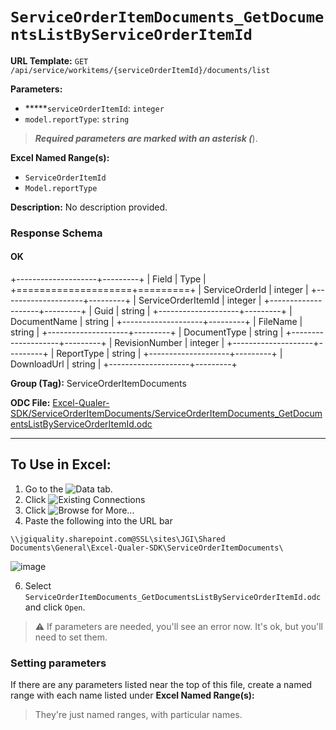 # `ServiceOrderItemDocuments_GetDocumentsListByServiceOrderItemId`

**URL Template:**
`GET /api/service/workitems/{serviceOrderItemId}/documents/list`

**Parameters:**
- *****`serviceOrderItemId`: `integer`
- `model.reportType`: `string`


> *****Required parameters are marked with an asterisk (*****).

**Excel Named Range(s):**
- `ServiceOrderItemId`
- `Model.reportType`


**Description:**
No description provided.

### Response Schema

#### OK
+--------------------+---------+
| Field              | Type    |
+====================+=========+
| ServiceOrderId     | integer |
+--------------------+---------+
| ServiceOrderItemId | integer |
+--------------------+---------+
| Guid               | string  |
+--------------------+---------+
| DocumentName       | string  |
+--------------------+---------+
| FileName           | string  |
+--------------------+---------+
| DocumentType       | string  |
+--------------------+---------+
| RevisionNumber     | integer |
+--------------------+---------+
| ReportType         | string  |
+--------------------+---------+
| DownloadUrl        | string  |
+--------------------+---------+

**Group (Tag):**
ServiceOrderItemDocuments

**ODC File:**
[Excel-Qualer-SDK/ServiceOrderItemDocuments/ServiceOrderItemDocuments_GetDocumentsListByServiceOrderItemId.odc](https://github.com/Johnson-Gage-Inspection-Inc/qualer-sdk-odc/blob/main/Excel-Qualer-SDK/ServiceOrderItemDocuments/ServiceOrderItemDocuments_GetDocumentsListByServiceOrderItemId.odc)

---

To Use in Excel:
---

1. Go to the ![`Data`](https://github.com/user-attachments/assets/da437a70-57b3-4c5b-bb01-4910ece19ed1)
 tab.
3. Click ![Existing Connections](https://github.com/user-attachments/assets/a2f1ed67-b2e0-4c23-ac90-68c870e60289)
4. Click ![`Browse for More...`](https://github.com/user-attachments/assets/8e698494-6865-41e7-b6fa-043aea81809a)
5. Paste the following into the URL bar
```
\\jgiquality.sharepoint.com@SSL\sites\JGI\Shared Documents\General\Excel-Qualer-SDK\ServiceOrderItemDocuments\
```

![image](https://github.com/user-attachments/assets/1e1a8d87-0377-446d-aaf5-d78562991db3)

6. Select `ServiceOrderItemDocuments_GetDocumentsListByServiceOrderItemId.odc` and click `Open`.

> ⚠️ If parameters are needed, you'll see an error now. It's ok, but you'll need to set them.

### Setting parameters
If there are any parameters listed near the top of this file, create a named range with each name listed under **Excel Named Range(s):**
> They're just named ranges, with particular names.
